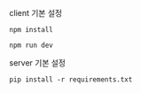 client 기본 설정

```
npm install

npm run dev
```

server 기본 설정

```
pip install -r requirements.txt
```
